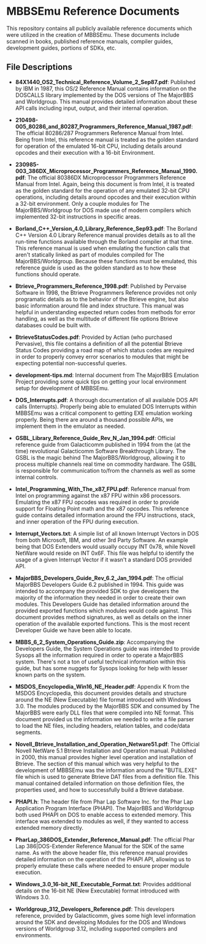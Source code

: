 # MBBSEmu Reference Documents

This repository contains all publicly available reference documents which were utilized in the creation of MBBSEmu. These documents include scanned in books, published reference manuals, compiler guides, development guides, portions of SDKs, etc.

## File Descriptions

 - **84X1440_OS2_Technical_Reference_Volume_2_Sep87.pdf**: Published by IBM in 1987, this OS/2 Reference Manual contains information on the DOSCALLS library implemented by the DOS versions of The MajorBBS and Worldgroup. This manual provides detailed information about these API calls including input, output, and their internal operation.

 - **210498-005_80286_and_80287_Programmers_Reference_Manual_1987.pdf**: The official 80286/287 Programmers Reference Manual from Intel. Being from Intel, this reference manual is treated as the golden standard for operation of the emulated 16-bit CPU, including details around opcodes and their execution with a 16-bit Environment. 

 - **230985-003_386DX_Microprocessor_Programmers_Reference_Manual_1990.pdf**: The official 80386DX Microprocessor Programmers Reference Manual from Intel. Again, being this document is from Intel, it is treated as the golden standard for the operation of any emulated 32-bit CPU operations, including details around opcodes and their execution within a 32-bit environment. Only a couple modules for The MajorBBS/Worldgroup for DOS made use of modern compilers which implemented 32-bit instructions in specific areas. 

 - **Borland_C++_Version_4.0_Library_Reference_Sep93.pdf**: The Borland C++ Version 4.0 Library Reference manual provides details as to all the run-time functions available through the Borland compiler at that time. This reference manual is used when emulating the function calls that aren't statically linked as part of modules compiled for The MajorBBS/Worldgroup. Because these functions must be emulated, this reference guide is used as the golden standard as to how these functions should operate.

 - **Btrieve_Programmers_Reference_1998.pdf**: Published by Pervaise Software in 1998, the Btrieve Programmers Reference provides not only programatic details as to the behavior of the Btrieve engine, but also basic information around file and index structure. This manual was helpful in understanding expected return codes from methods for error handling, as well as the multitude of different file options Btrieve databases could be built with. 

 - **BtrieveStatusCodes.pdf**: Provided by Actian (who purchased Pervasive), this file contains a definition of all the potential Btrieve Status Codes providing a road map of which status codes are required in order to properly convey error scenarios to modules that might be expecting potential non-successful queries.

 - **development-tips.md**: Internal document from The MajorBBS Emulation Project providing some quick tips on getting your local environment setup for development of MBBSEmu.

 - **DOS_Interrupts.pdf**: A thorough documentation of all available DOS API calls (Interrupts). Properly being able to emulated DOS Interrupts within MBBSEmu was a critical component to getting EXE emulation working properly. Being there are around a thousand possible APIs, we implement them in the emulator as needed.

 - **GSBL_Library_Reference_Guide_Rev_N_Jan_1994.pdf**: Official reference guide from Galacticomm published in 1994 from the (at the time) revolutional Galacticomm Software Breakthrough Library. The GSBL is the magic behind The MajorBBS/Worldgroup, allowing it to process multiple channels real time on commodity hardware. The GSBL is responsible for communication to/from the channels as well as some internal controls.

 - **Intel_Programming_With_The_x87_FPU.pdf**: Reference manual from Intel on programming against the x87 FPU within x86 processors. Emulating the x87 FPU opcodes was required in order to provide support for Floating Point math and the x87 opcodes. This reference guide contains detailed information around the FPU instructions, stack, and inner operation of the FPU during execution.

 - **Interrupt_Vectors.txt**: A simple list of all known Interrupt Vectors in DOS from both Microsoft, IBM, and other 3rd Party Software. An example being that DOS Extenders would usually occupy INT 0x78, while Novell NetWare would reside on INT 0x6F. This file was helpful to identify the usage of a given Interrupt Vector if it wasn't a standard DOS provided API.

 - **MajorBBS_Developers_Guide_Rev_6.2_Jan_1994.pdf**: The official MajorBBS Developers Guide 6.2 published in 1994. This guide was intended to accompany the provided SDK to give developers the majority of the information they needed in order to create their own modules. This Developers Guide has detailed information around the provided exported functions which modules would code against. This document provides method signatures, as well as details on the inner operation of the available exported functions. This is the most recent Developer Guide we have been able to locate.

 - **MBBS_6_2_System_Operations_Guide.zip**: Accompanying the Developers Guide, the System Operations guide was intended to provide Sysops all the information required in order to operate a MajorBBS system. There's not a ton of useful technical information within this guide, but has some nuggets for Sysops looking for help with lesser known parts on the system.

 - **MSDOS_Encyclopedia_Win16_NE_Header.pdf**: Appendix K from the MSDOS Encyclopedia, this document provides details and structure around the NE (New Executable) file format introduced with Windows 3.0. The modules produced by the MajorBBS SDK and consumed by  The MajorBBS were early DLL files that were compiled into NE format. This document provided us the information we needed to write a file parser to load the NE files, including headers, relation tables, and code/data segments.

 - **Novell_Btrieve_Installation_and_Operation_Netware51.pdf**: The Official Novell NetWare 5.1 Btrieve Installation and Operation manual. Published in 2000, this manual provides higher level operation and installation of Btrieve. The section of this manual which was very helpful to the development of MBBSEmu was the information around the "BUTIL.EXE" file which is used to generate Btrieve DAT files from a definition file. This manual contained detailed information on those definition files, the properties used, and how to successfully build a Btrieve database.

 - **PHAPI.h**: The header file from Phar Lap Software Inc. for the Phar Lap Application Program Interface (PHAPI). The MajorBBS and Worldgroup both used PHAPI on DOS to enable access to extended memory. This interface was extended to modules as well, if they wanted to access extended memory directly.
 
 - **PharLap_386DOS_Extender_Reference_Manual.pdf**: The official Phar Lap 386|DOS-Extender Reference Manual for the SDK of the same name. As with the above header file, this reference manual provides detailed information on the operation of the PHAPI API, allowing us to properly emulate these calls where needed to ensure proper module execution.

 - **Windows_3.0_16-bit_NE_Executable_Format.txt**: Provides additional details on the 16-bit NE (New Executable) format introduced with Windows 3.0. 

 - **Worldgroup_312_Developers_Reference.pdf**: This developers reference, provided by Galacticomm, gives some high level information around the SDK and developing Modules for the DOS and Windows versions of Worldgroup 3.12, including supported compilers and environments. 
